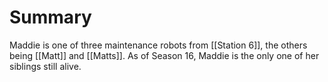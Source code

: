 # Summary
Maddie is one of three maintenance robots from [[Station 6]], the others being [[Matt]] and [[Matts]]. As of Season 16, Maddie is the only one of her siblings still alive.
